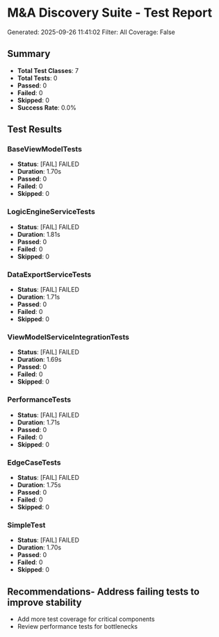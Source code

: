 ﻿# M&A Discovery Suite - Test Report
Generated: 2025-09-26 11:41:02
Filter: All
Coverage: False

## Summary
- **Total Test Classes**: 7
- **Total Tests**: 0
- **Passed**: 0
- **Failed**: 0
- **Skipped**: 0
- **Success Rate**: 0.0%

## Test Results
### BaseViewModelTests
- **Status**: [FAIL] FAILED
- **Duration**: 1.70s
- **Passed**: 0
- **Failed**: 0
- **Skipped**: 0
### LogicEngineServiceTests
- **Status**: [FAIL] FAILED
- **Duration**: 1.81s
- **Passed**: 0
- **Failed**: 0
- **Skipped**: 0
### DataExportServiceTests
- **Status**: [FAIL] FAILED
- **Duration**: 1.71s
- **Passed**: 0
- **Failed**: 0
- **Skipped**: 0
### ViewModelServiceIntegrationTests
- **Status**: [FAIL] FAILED
- **Duration**: 1.69s
- **Passed**: 0
- **Failed**: 0
- **Skipped**: 0
### PerformanceTests
- **Status**: [FAIL] FAILED
- **Duration**: 1.71s
- **Passed**: 0
- **Failed**: 0
- **Skipped**: 0
### EdgeCaseTests
- **Status**: [FAIL] FAILED
- **Duration**: 1.75s
- **Passed**: 0
- **Failed**: 0
- **Skipped**: 0
### SimpleTest
- **Status**: [FAIL] FAILED
- **Duration**: 1.70s
- **Passed**: 0
- **Failed**: 0
- **Skipped**: 0

## Recommendations- Address failing tests to improve stability
- Add more test coverage for critical components
- Review performance tests for bottlenecks
